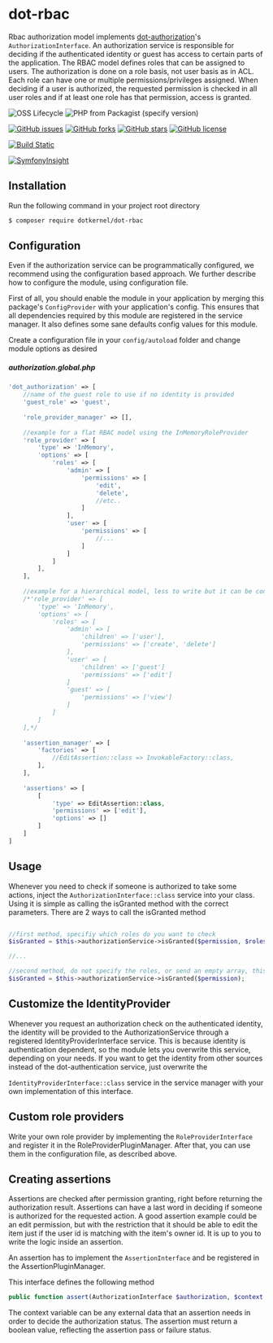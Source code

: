 # dot-rbac

Rbac authorization model implements [dot-authorization](https://github.com/dotkernel/dot-authorization)'s `AuthorizationInterface`. An authorization service is responsible for deciding if the authenticated identity or guest has access to certain parts of the application.
The RBAC model defines roles that can be assigned to users. The authorization is done on a role basis, not user basis as in ACL.
Each role can have one or multiple permissions/privileges assigned. When deciding if a user is authorized, the requested permission is checked in all user roles and if at least one role has that permission, access is granted.

![OSS Lifecycle](https://img.shields.io/osslifecycle/dotkernel/dot-rbac)
![PHP from Packagist (specify version)](https://img.shields.io/packagist/php-v/dotkernel/dot-rbac/3.4.0)

[![GitHub issues](https://img.shields.io/github/issues/dotkernel/dot-rbac)](https://github.com/dotkernel/dot-rbac/issues)
[![GitHub forks](https://img.shields.io/github/forks/dotkernel/dot-rbac)](https://github.com/dotkernel/dot-rbac/network)
[![GitHub stars](https://img.shields.io/github/stars/dotkernel/dot-rbac)](https://github.com/dotkernel/dot-rbac/stargazers)
[![GitHub license](https://img.shields.io/github/license/dotkernel/dot-rbac)](https://github.com/dotkernel/dot-rbac/blob/3.3.0/LICENSE.md)

[![Build Static](https://github.com/dotkernel/dot-rbac/actions/workflows/static-analysis.yml/badge.svg?branch=3.0)](https://github.com/dotkernel/dot-rbac/actions/workflows/static-analysis.yml)

[![SymfonyInsight](https://insight.symfony.com/projects/ce0cfbb2-7e97-427b-b394-531ff5be13d6/big.svg)](https://insight.symfony.com/projects/ce0cfbb2-7e97-427b-b394-531ff5be13d6)

## Installation

Run the following command in your project root directory

```bash
$ composer require dotkernel/dot-rbac
```

## Configuration

Even if the authorization service can be programmatically configured, we recommend using the configuration based approach.
We further describe how to configure the module, using configuration file.

First of all, you should enable the module in your application by merging this package's `ConfigProvider` with your application's config.
This ensures that all dependencies required by this module are registered in the service manager. It also defines some sane defaults config values for this module.

Create a configuration file in your `config/autoload` folder and change module options as desired

##### authorization.global.php
```php
'dot_authorization' => [
    //name of the guest role to use if no identity is provided
    'guest_role' => 'guest',
    
    'role_provider_manager' => [],
    
    //example for a flat RBAC model using the InMemoryRoleProvider
    'role_provider' => [
        'type' => 'InMemory',
        'options' => [
            'roles' => [
                'admin' => [
                    'permissions' => [
                        'edit',
                        'delete',
                        //etc..
                    ]
                ],
                'user' => [
                    'permissions' => [
                        //...
                    ]
                ]
            ]
        ],
    ],
    
    //example for a hierarchical model, less to write but it can be confusing sometimes
    /*'role_provider' => [
        'type' => 'InMemory',
        'options' => [
            'roles' => [
                'admin' => [
                    'children' => ['user'],
                    'permissions' => ['create', 'delete']
                ],
                'user' => [
                    'children' => ['guest']
                    'permissions' => ['edit']
                ]
                'guest' => [
                    'permissions' => ['view']
                ]
            ]
        ]
    ],*/
    
    'assertion_manager' => [
        'factories' => [
            //EditAssertion::class => InvokableFactory::class,
        ],
    ],
    
    'assertions' => [
        [
            'type' => EditAssertion::class,
            'permissions' => ['edit'],
            'options' => []
        ]
    ]
]
```

## Usage

Whenever you need to check if someone is authorized to take some actions, inject the `AuthorizationInterface::class` service into your class.
Using it is simple as calling the isGranted method with the correct parameters. There are 2 ways to call the isGranted method
```php

//first method, specifiy which roles do you want to check
$isGranted = $this->authorizationService->isGranted($permission, $roles);

//...

//second method, do not specify the roles, or send an empty array, this will check if the authenticated identity has permission
$isGranted = $this->authorizationService->isGranted($permission);

```

## Customize the IdentityProvider

Whenever you request an authorization check on the authenticated identity, the identity will be provided to the AuthorizationService through a registered IdentityProviderInterface service.
This is because identity is authentication dependent, so the module lets you overwrite this service, depending on your needs.
If you want to get the identity from other sources instead of the dot-authentication service, just overwrite the 

`IdentityProviderInterface::class` service in the service manager with your own implementation of this interface.


## Custom role providers

Write your own role provider by implementing the `RoleProviderInterface` and register it in the RoleProviderPluginManager.
After that, you can use them in the configuration file, as described above.

## Creating assertions

Assertions are checked after permission granting, right before returning the authorization result.
Assertions can have a last word in deciding if someone is authorized for the requested action.
A good assertion example could be an edit permission, but with the restriction that it should be able to edit the item just if the user id is matching with the item's owner id.
It is up to you to write the logic inside an assertion.

An assertion has to implement the `AssertionInterface` and be registered in the AssertionPluginManager.

This interface defines the following method

```php
public function assert(AuthorizationInterface $authorization, $context = null);
```

The context variable can be any external data that an assertion needs in order to decide the authorization status.
The assertion must return a boolean value, reflecting the assertion pass or failure status.
